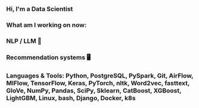 ### Hi, I'm a Data Scientist

### What am I working on now:

### NLP / LLM 📝

### Recommendation systems 🖥️

### Languages & Tools: Python, PostgreSQL, PySpark, Git, AirFlow, MlFlow, TensorFlow, Keras, PyTorch, nltk, Word2vec, fasttext, GloVe, NumPy, Pandas, SciPy, Sklearn, CatBoost, XGBoost, LightGBM, Linux, bash, Django, Docker, k8s
